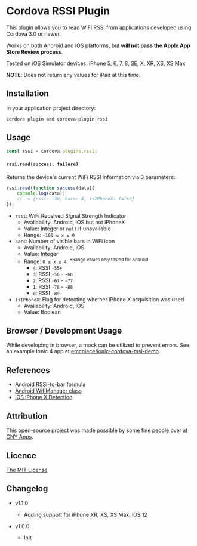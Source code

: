 # Cordova RSSI Plugin

This plugin allows you to read WiFi RSSI from applications developed using Cordova 3.0 or newer.

Works on both Android and iOS platforms, but **will not pass the Apple App Store Review process**.

Tested on iOS Simulator devices: iPhone 5, 6, 7, 8, SE, X, XR, XS, XS Max

**NOTE**: Does not return any values for iPad at this time.

## Installation

In your application project directory:

```bash
cordova plugin add cordova-plugin-rssi
```


## Usage

```js
const rssi = cordova.plugins.rssi;
```


#### `rssi.read(success, failure)`

Returns the device's current WiFi RSSI information via 3 parameters:

```js
rssi.read(function success(data){
    console.log(data);
    // -> {rssi: -38, bars: 4, isIPhoneX: false}
});
```

- `rssi`: WiFi Received Signal Strength Indicator
  - Availability: Android, iOS but not iPhoneX
  - Value: Integer or `null` if unavailable
  - Range: `-100 ≤ x ≤ 0`
- `bars`: Number of visible bars in WiFi icon
  - Availability: Android, iOS
  - Value: Integer
  - Range: `0 ≤ x ≤ 4`: <sup>\*Range values only tested for Android</sup>
    - `4`: RSSI `-55+`
    - `3`: RSSI `-56` - `-66`
    - `2`: RSSI `-67` - `-77`
    - `1`: RSSI `-78` - `-88`
    - `0`: RSSI `-89-`
- `isIPhoneX`: Flag for detecting whether iPhone X acquisition was used
  - Availability: Android, iOS
  - Value: Boolean


## Browser / Development Usage

While developing in browser, a mock can be utilized to prevent errors. See an example Ionic 4 app at [emcniece/ionic-cordova-rssi-demo](https://github.com/emcniece/ionic-cordova-rssi-demo).


## References

- [Android RSSI-to-bar formula](https://android.stackexchange.com/a/176325)
- [Android WifiManager class](https://github.com/eldarerathis/android_frameworks_base/blob/eldarerathis-7.1.x/wifi/java/android/net/wifi/WifiManager.java#L633)
- [iOS iPhone X Detection](https://stackoverflow.com/a/47566231/943540)


## Attribution

This open-source project was made possible by some fine people over at [CNY Apps](http://cnyapps.com/).


## Licence ##

[The MIT License](./LICENSE)

## Changelog ##

- v1.1.0
  - Adding support for iPhone XR, XS, XS Max, iOS 12

- v1.0.0
  - Init